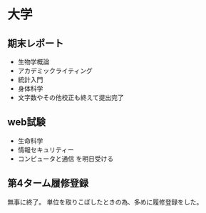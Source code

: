 # 大学
## 期末レポート
- 生物学概論
- アカデミックライティング
- 統計入門
- 身体科学
- 文字数やその他校正も終えて提出完了

## web試験
- 生命科学
- 情報セキュリティー
- コンピュータと通信
を明日受ける

## 第4ターム履修登録
無事に終了。
単位を取りこぼしたときの為、多めに履修登録をした。

